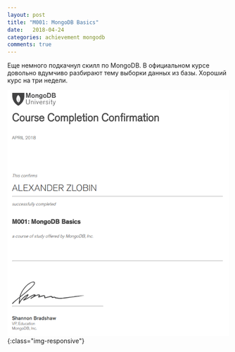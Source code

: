 ```yaml
---
layout: post
title: "M001: MongoDB Basics"
date:   2018-04-24
categories: achievement mongodb
comments: true
---
```

Еще немного подкачнул скилл по MongoDB.
В официальном курсе довольно вдумчиво разбирают тему выборки данных из базы. Хороший курс на три недели.

![Certificate of completion, M001: MongoDB Basics](/assets/img/certmongo2.png){:class="img-responsive"}
